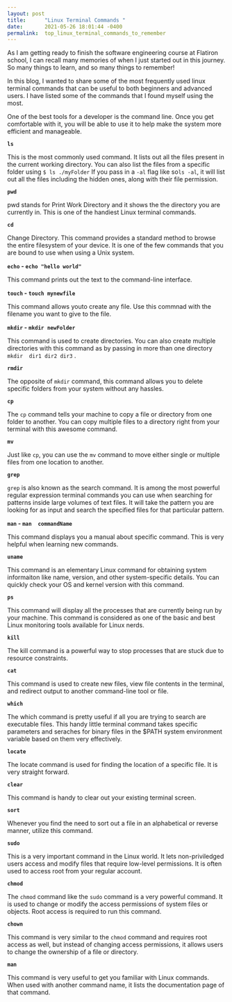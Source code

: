 ```yaml
---
layout: post
title:      "Linux Terminal Commands "
date:       2021-05-26 18:01:44 -0400
permalink:  top_linux_terminal_commands_to_remember
---
```



As I am getting ready to finish the software engineering course at Flatiron school, I  can recall many memories of when I just started out in this journey. So many things to learn, and so many things to remember!

In this blog, I wanted to share some of the most frequently used linux terminal commands that can be useful to both beginners and advanced users. I have listed some of the commands that I found myself using the most.

One of the best tools for a developer is the command line. Once you get comfortable with it, you will be able to use it to help make the system more efficient and manageable. 

**`ls`**

This is the most commonly used command. It lists out all the files present in the current working directory. You can also list the files from a specific folder using `$ ls ./myFolder` 
If you pass in a `-al` flag like so`ls -al`, it will list out all the  files including the hidden ones, along with their file permission.

**`pwd`**

pwd stands for Print Work Directory and it shows the the directory you are currently in. This is one of the handiest Linux terminal commands.

**`cd`**

Change Directory. This command provides a standard method to browse the entire filesystem of your device. It is one of the few commands that you are bound to use when using a Unix system.


**`echo` - `echo "hello world"`**

This command prints out the text to the command-line interface.


**`touch` - `touch mynewfile`**

This command allows youto create any file. Use this commnad with the filename you want to give to the file.


**`mkdir`  - `mkdir newFolder`**

This command is used to create directories. You can also create multiple directories with this command as by passing in more than one directory `mkdir  dir1 dir2 dir3` .

**`rmdir`**

The opposite of `mkdir` command, this command allows you to delete specific folders from your system without any hassles. 

**`cp`**

The `cp` command tells your machine to copy a file or directory from one folder to another. You can copy multiple files to a directory right from your terminal with this awesome command.

**`mv`**

Just like `cp`, you can use the `mv` command to move either single or multiple files from one location to another. 

**`grep`**

`grep` is also known as the search command. It is among the most powerful regular expression terminal commands you can use when searching for patterns inside large volumes of text files. It will take the pattern you are looking for as input and search the specified files for that particular pattern.

**`man` - `man  commandName`**

This command displays you a manual about specific command. This is very helpful when learning new commands.

**`uname`**

This command is an elementary Linux command for obtaining system informaiton like name, version, and other system-specific details. You can quickly check your OS and kernel version with this command.

**`ps`**

This command will display all the processes that are currently being run by your machine. This command is considered as one of the basic and best Linux monitoring tools available for Linux nerds.

**`kill`**

The kill command is a powerful way to stop processes that are stuck due to resource constraints. 

**`cat`**

This command is used to create new files, view file contents in the terminal, and redirect output to another command-line tool or file.

**`which`**

The which command is pretty useful if all you are trying to search are executable files. This handy little terminal command takes specific parameters and seraches for binary files in the $PATH system environment variable based on them very effectively.

**`locate`**

The locate command is used for finding the location of a specific file. It is very straight forward.

**`clear`**

This command is handy to clear out your existing terminal screen.

**`sort`**

Whenever you find the need to sort out a file in an alphabetical or reverse manner, utilize this command.

**`sudo`**

This is a very important command in the Linux world. It lets non-priviledged users access and modify files that require low-level permissions. It is often used to access root from your regular account.

**`chmod`**

The `chmod` command like the `sudo` command is a very powerful command. It is used to change or modify the access permissions of system files or objects.
Root access is required to run this command.

**`chown`**

This command is very similar to the `chmod` command and requires root access as well, but instead of changing access permissions, it allows users to change the ownership of a file or directory.

**`man`**

This command is very useful to get you familiar with Linux commands. When used with another command name, it lists the documentation page of that command.




